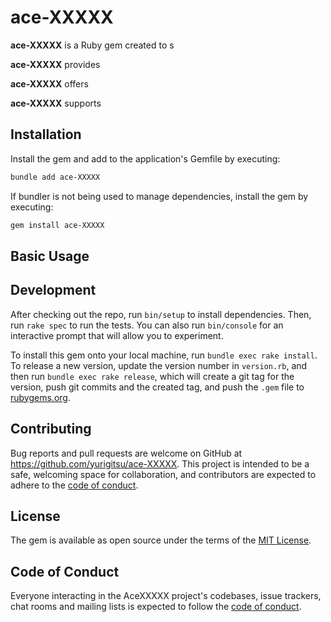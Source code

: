 # ace-XXXXX


**ace-XXXXX** is a Ruby gem created to s

**ace-XXXXX** provides 

**ace-XXXXX** offers 

**ace-XXXXX** supports 

## Installation

Install the gem and add to the application's Gemfile by executing:

```bash
bundle add ace-XXXXX
```

If bundler is not being used to manage dependencies, install the gem by executing:

```bash
gem install ace-XXXXX
```

## Basic Usage


## Development

After checking out the repo, run `bin/setup` to install dependencies. Then, run `rake spec` to run the tests. You can also run `bin/console` for an interactive prompt that will allow you to experiment.

To install this gem onto your local machine, run `bundle exec rake install`. To release a new version, update the version number in `version.rb`, and then run `bundle exec rake release`, which will create a git tag for the version, push git commits and the created tag, and push the `.gem` file to [rubygems.org](https://rubygems.org).

## Contributing

Bug reports and pull requests are welcome on GitHub at https://github.com/yurigitsu/ace-XXXXX. This project is intended to be a safe, welcoming space for collaboration, and contributors are expected to adhere to the [code of conduct](https://github.com/yurigitsu/ace-XXXXX/blob/main/CODE_OF_CONDUCT.md).

## License

The gem is available as open source under the terms of the [MIT License](https://opensource.org/licenses/MIT).

## Code of Conduct

Everyone interacting in the AceXXXXX project's codebases, issue trackers, chat rooms and mailing lists is expected to follow the [code of conduct](https://github.com/yurigitsu/ace-XXXXX/blob/main/CODE_OF_CONDUCT.md).
